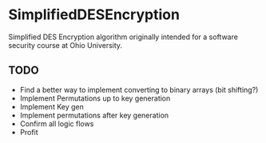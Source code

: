 # SimplifiedDESEncryption
Simplified DES Encryption algorithm originally intended for a software security course at Ohio University.




## TODO
- Find a better way to implement converting to binary arrays (bit shifting?)
- Implement Permutations up to key generation
- Implement Key gen
- Implement permutations after key generation
- Confirm all logic flows
- Profit
